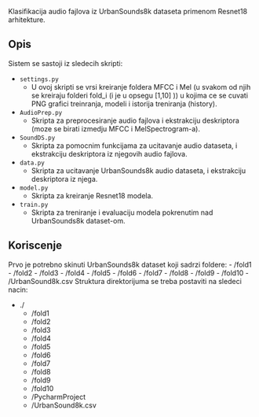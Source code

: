 Klasifikacija audio fajlova iz UrbanSounds8k dataseta primenom Resnet18 arhitekture.

## Opis
Sistem se sastoji iz sledecih skripti:
- `settings.py`
    - U ovoj skripti se vrsi kreiranje foldera  MFCC i Mel (u svakom od njih se kreiraju folderi fold_i (i je u opsegu [1,10] )) u kojima ce se cuvati PNG grafici treinranja, modeli i istorija treniranja (history). 
- `AudioPrep.py`
    - Skripta za preprocesiranje audio fajlova i ekstrakciju deskriptora (moze se birati izmedju MFCC i MelSpectrogram-a).
- `SoundDS.py`
    - Skripta za pomocnim funkcijama za ucitavanje audio dataseta, i ekstrakciju deskriptora iz njegovih audio fajlova.
- `data.py`
    - Skripta za ucitavanje UrbanSounds8k audio dataseta, i ekstrakciju deskriptora iz njega.    
- `model.py`
    - Skripta za kreiranje Resnet18 modela.
- `train.py`
    - Skripta za treniranje i evaluaciju modela pokrenutim nad UrbanSounds8k dataset-om.

## Koriscenje
Prvo je potrebno skinuti UrbanSounds8k dataset koji sadrzi foldere:
    - /fold1
    - /fold2
    - /fold3
    - /fold4
    - /fold5
    - /fold6
    - /fold7
    - /fold8
    - /fold9
    - /fold10
    - /UrbanSound8k.csv
Struktura direktorijuma se treba postaviti na sledeci nacin:
- ./
    - /fold1
    - /fold2
    - /fold3
    - /fold4
    - /fold5
    - /fold6
    - /fold7
    - /fold8
    - /fold9
    - /fold10
    - /PycharmProject
    - /UrbanSound8k.csv